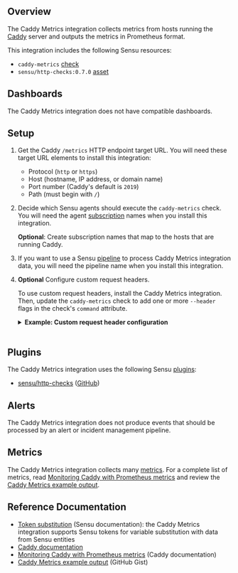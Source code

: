 ## Overview

<!-- Sensu Integration description; supports markdown -->

The Caddy Metrics integration collects metrics from hosts running the [Caddy] server and outputs the metrics in Prometheus format.

<!-- Provide a high level overview of the integration contents (e.g. checks, filters, mutators, handlers, assets, etc) -->

This integration includes the following Sensu resources:

* `caddy-metrics` [check]
* `sensu/http-checks:0.7.0` [asset]

## Dashboards

<!-- List of compatible dashboards w/ screenshots (supports png, jpeg, and gif images; relative paths only; e.g. `![](img/dashboard-1.png)` )-->

<!-- This integration is compatible with the [{{dashboard_name}}][{{dashboard_link}}] (included w/ [Sensu Plus][sensu-plus]). -->

<!-- ![](img/dashboard.png) -->

The Caddy Metrics integration does not have compatible dashboards.

## Setup

<!-- Sensu Integration setup instructions, including Sensu agent configuration and external component configuration -->
<!-- EXAMPLE: what configuration (if any) is required in a third-party service to enable monitoring? -->

1. Get the Caddy `/metrics` HTTP endpoint target URL. You will need these target URL elements to install this integration:

   - Protocol (`http` or `https`)
   - Host (hostname, IP address, or domain name)
   - Port number (Caddy's default is `2019`)
   - Path (must begin with `/`)

1. Decide which Sensu agents should execute the `caddy-metrics` check. You will need the agent [subscription] names when you install this integration.

   **Optional**: Create subscription names that map to the hosts that are running Caddy.

1. If you want to use a Sensu [pipeline] to process Caddy Metrics integration data, you will need the pipeline name when you install this integration.

1. **Optional** Configure custom request headers.

   To use custom request headers, install the Caddy Metrics integration. Then, update the `caddy-metrics` check to add one or more `--header` flags in the check's `command` attribute.

   <details><summary><strong>Example: Custom request header configuration</strong></summary>

   ```yaml
   spec:
     command: >-
       http-get
       --timeout 10
       --url "http://127.0.0.1:2019/metrics"
       --header "Content-Type: [[text/plain]]"
       --header "X-Example-Header: helloworld"
   ```

   </details>
   <br>

## Plugins

<!-- Links to any Sensu Integration dependencies (i.e. Sensu Plugins) -->

The Caddy Metrics integration uses the following Sensu [plugins]:

- [sensu/http-checks][http-checks-bonsai] ([GitHub][http-checks-github])

## Alerts

<!-- List of all alerts generated by this integration. -->

The Caddy Metrics integration does not produce events that should be processed by an alert or incident management pipeline.

## Metrics

<!-- List of all metrics or events collected by this integration. -->

The Caddy Metrics integration collects many [metrics]. For a complete list of metrics, read [Monitoring Caddy with Prometheus metrics] and review the [Caddy Metrics example output].

## Reference Documentation

<!-- Please provide links to any relevant reference documentation to help users learn more and/or troubleshoot this integration; specifically including any third-party software documentation. -->

* [Token substitution] (Sensu documentation): the Caddy Metrics integration supports Sensu tokens for variable substitution with data from Sensu entities
* [Caddy documentation]
* [Monitoring Caddy with Prometheus metrics] (Caddy documentation)
* [Caddy Metrics example output] (GitHub Gist)


<!-- Links -->
[entity]: https://docs.sensu.io/sensu-go/latest/observability-pipeline/observe-entities/entities/
[check]: https://docs.sensu.io/sensu-go/latest/observability-pipeline/observe-schedule/checks/
[asset]: https://docs.sensu.io/sensu-go/latest/plugins/assets/
[subscription]: https://docs.sensu.io/sensu-go/latest/observability-pipeline/observe-schedule/subscriptions/
[subscriptions]: https://docs.sensu.io/sensu-go/latest/observability-pipeline/observe-schedule/subscriptions/
[agents]: https://docs.sensu.io/sensu-go/latest/observability-pipeline/observe-schedule/agent/
[annotation]: https://docs.sensu.io/sensu-go/latest/observability-pipeline/observe-schedule/agent/#agent-annotations
[plugins]: https://docs.sensu.io/sensu-go/latest/plugins/
[metrics]: https://docs.sensu.io/sensu-go/latest/observability-pipeline/observe-schedule/metrics/
[handler]: https://docs.sensu.io/sensu-go/latest/observability-pipeline/observe-process/handlers/
[pipeline]: https://docs.sensu.io/sensu-go/latest/observability-pipeline/observe-process/pipelines/
[secret]: https://docs.sensu.io/sensu-go/latest/operations/manage-secrets/secrets/
[secrets]: https://docs.sensu.io/sensu-go/latest/operations/manage-secrets/secrets/
[Token substitution]: https://docs.sensu.io/sensu-go/latest/observability-pipeline/observe-schedule/tokens/
[sensu-plus]: https://sensu.io/features/analytics
[http-checks-bonsai]: https://bonsai.sensu.io/assets/sensu/http-checks
[http-checks-github]: https://github.com/sensu/http-checks
[Caddy]: https://caddyserver.com/
[Caddy documentation]: https://caddyserver.com/docs/
[Monitoring Caddy with Prometheus metrics]: https://caddyserver.com/docs/metrics
[Caddy metrics example output]: https://gist.github.com/thoward/f98631cccdff7ab3fd623aa290db010c
